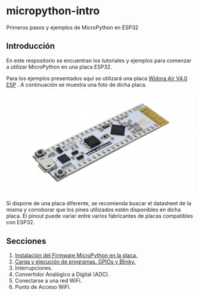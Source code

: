 # micropython-intro

Primeros pasos y ejemplos de MicroPython en ESP32

## Introducción

En este respositorio se encuentran los tutoriales y ejemplos para comenzar a utilizar MicroPython en una placa ESP32. 

Para los ejemplos presentados aquí se utilizará una placa [Widora Air V4.0 ESP](https://www.esploradores.com/wp-content/uploads/2016/12/widora-air-sch.pdf) . A continuación se muestra una foto de dicha placa.

![](pics/widora_air_4.jpg) 

Si dispone de una placa diferente, se recomienda buscar el datasheet de la misma y corroborar que los pines utilizados estén disponibles en dicha placa. El pinout puede variar entre varios fabricantes de placas compatibles con ESP32.

## Secciones

1. [Instalación del Firmware MicroPython en la placa.](1-Introduccion.md) 
2. [Carga y ejecución de programas. GPIOs y Blinky.](2-Cargar-Programa.md) 
3. Interrupciones.
4. Convertidor Analógico a Digital (ADC).
5. Conectarse a una red WiFi.
6. Punto de Acceso WiFi.